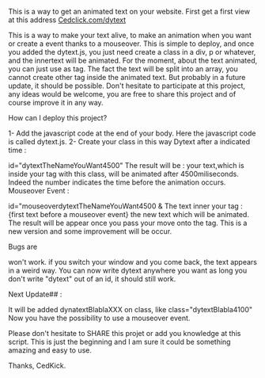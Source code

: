 This is a way to get an animated text on your website. First get a first view at this address <a href="http://cedclick.com/dytect">Cedclick.com/dytext</a>

This is a way to make your text alive, to make an animation when you want or create a event thanks to a mouseover. This is simple to deploy, and once you added the dytext.js, you just need create a class in a div, p or whatever, and the innertext will be animated. For the moment, about the text animated, you can just use 
as tag. The fact the text will be split into an array, you cannot create other tag inside the animated text. But probably in a future update, it should be possible. Don't hesitate to participate at this project, any ideas would be welcome, you are free to share this project and of course improve it in any way.

How can I deploy this project?

1- Add the javascript code at the end of your body. Here the javascript code is called dytext.js.
2- Create your class in this way
Dytext after a indicated time :

id="dytextTheNameYouWant4500" The result will be : your text,which is inside your tag with this class, will be animated after 4500miliseconds. Indeed the number indicates the time before the animation occurs.
Mouseover Event :

id="mouseoverdytextTheNameYouWant4500 & The text inner your tag : {first text before a mouseover event} the new text which will be animated. The result will be appear once you pass your move onto the tag.
This is a new version and some improvement will be occur.

Bugs are

won't work. if you switch your window and you come back, the text appears in a weird way. You can now write dytext anywhere you want as long you don't write "dytext" out of an id, it should still work.

Next Update## :

It will be added dynatextBlablaXXX on class, like class="dytextBlabla4100" Now you have the possibility to use a mouseover event.

Please don't hesitate to SHARE this projet or add you knowledge at this script. This is just the beginning and I am sure it could be something amazing and easy to use.

Thanks, CedKick.
